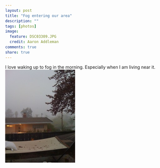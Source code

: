 ```yaml
---
layout: post
title: "Fog entering our area"
description: ""
tags: [photos]
image:
  feature: DSC03309.JPG
  credit: Aaron Addleman
comments: true
share: true
---
```



<p>I love waking up to fog in the morning. Especially when I am living near it.
<img class="size-medium wp-image-577 alignnone" title="fog near our house" src="/assets/files/IMG_0232-225x300.jpg" alt="fog near our house" width="225" height="300" href="/assets/files/IMG_0232-225x300.jpg"></p>

